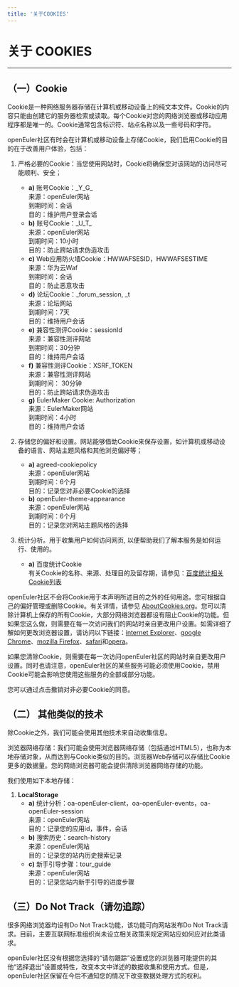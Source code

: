 ```yaml
---
title: '关于COOKIES'
---
```


<script setup>
  import CookieReset from '~@/components/CookieReset.vue';
</script>

<div class='markdown markdown-statement'>

# 关于 COOKIES

<hr/>

## （一）Cookie

Cookie是一种网络服务器存储在计算机或移动设备上的纯文本文件。Cookie的内容只能由创建它的服务器检索或读取。每个Cookie对您的网络浏览器或移动应用程序都是唯一的。Cookie通常包含标识符、站点名称以及一些号码和字符。

openEuler社区有时会在计算机或移动设备上存储Cookie，我们启用Cookie的目的在于改善用户体验，包括：

1. 严格必要的Cookie：当您使用网站时，Cookie将确保您对该网站的访问尽可能顺利、安全；

   - **a)** 账号Cookie：\_Y_G\_
     <br/>
     来源：openEuler网站
     <br/>
     到期时间：会话
     <br/>
     目的：维护用户登录会话
   - **b)** 账号Cookie：\_U_T\_
     <br/>
     来源：openEuler网站
     <br/>
     到期时间：10小时
     <br/>
     目的：防止跨站请求伪造攻击
   - **c)** Web应用防火墙Cookie：HWWAFSESID，HWWAFSESTIME
     <br/>
     来源：华为云Waf
     <br/>
     到期时间：会话
     <br/>
     目的：防止恶意攻击
   - **d)** 论坛Cookie：\_forum_session, \_t
     <br/>
     来源：论坛网站
     <br/>
     到期时间：7天
     <br/>
     目的：维持用户会话
   - **e)** 兼容性测评Cookie：sessionId
     <br/>
     来源：兼容性测评网站
     <br/>
     到期时间：30分钟
     <br/>
     目的：维持用户会话
   - **f)** 兼容性测评Cookie：XSRF_TOKEN
     <br/>
     来源：兼容性测评网站
     <br/>
     到期时间： 30分钟
     <br/>
     目的：防止跨站请求伪造攻击
   - **g)** EulerMaker Cookie: Authorization
     <br/>
     来源：EulerMaker网站
     <br/>
     到期时间：4小时
     <br/>
     目的：维持用户会话

2. 存储您的偏好和设置。网站能够借助Cookie来保存设置，如计算机或移动设备的语言、网站主题风格和其他浏览偏好等；
   - **a)** agreed-cookiepolicy
     <br/>
     来源：openEuler网站
     <br/>
     到期时间：6个月
     <br/>
     目的：记录您对非必要Cookie的选择
   - **b)** openEuler-theme-appearance
     <br/>
     来源：openEuler网站
     <br/>
     到期时间：6个月
     <br/>
     目的：记录您对网站主题风格的选择

3. 统计分析。用于收集用户如何访问网页, 以便帮助我们了解本服务是如何运行、使用的。
   - **a)** 百度统计Cookie
     <br/>
     有关Cookie的名称、来源、处理目的及留存期，请参见：[百度统计相关Cookie列表](https://tongji.baidu.com/holmes/Analytics/%E9%9A%90%E7%A7%81%E5%90%88%E8%A7%84%E6%8C%87%E5%8D%97/%E7%99%BE%E5%BA%A6%E7%BB%9F%E8%AE%A1%E7%9B%B8%E5%85%B3Cookie%E5%88%97%E8%A1%A8/)

openEuler社区不会将Cookie用于本声明所述目的之外的任何用途。您可根据自己的偏好管理或删除Cookie。有关详情，请参见 [AboutCookies.org](https://www.aboutcookies.org/)。您可以清除计算机上保存的所有Cookie，大部分网络浏览器都设有阻止Cookie的功能。但如果您这么做，则需要在每一次访问我们的网站时亲自更改用户设置。如需详细了解如何更改浏览器设置，请访问以下链接：[internet Explorer](https://support.microsoft.com/zh-cn/help/17442/windows-internet-explorer-delete-manage-cookies)、[google Chrome](https://support.google.com/chrome/answer/95647)、[mozilla Firefox](https://support.mozilla.org/en-US/kb/cookies-information-websites-store-on-your-computer?redirectlocale=en-US&redirectslug=Cookies)、[safari](https://support.apple.com/kb/PH19214?locale=zh_CN)和[opera](https://help.opera.com/en/latest/security-and-privacy/)。

如果您清除Cookie，则需要在每一次访问openEuler社区的网站时亲自更改用户设置。同时也请注意，openEuler社区的某些服务可能必须使用Cookie，禁用Cookie可能会影响您使用这些服务的全部或部分功能。

您可以通过点击<CookieReset/>撤销对非必要Cookie的同意。

## （二） 其他类似的技术

除Cookie之外，我们可能会使用其他技术来自动收集信息。

浏览器网络存储：我们可能会使用浏览器网络存储（包括通过HTML5），也称为本地存储对象，从而达到与Cookie类似的目的。浏览器Web存储可以存储比Cookie更多的数据量。您的网络浏览器可能会提供清除浏览器网络存储的功能。

我们使用如下本地存储：

1. **LocalStorage**
   - **a)** 统计分析：oa-openEuler-client，oa-openEuler-events，oa-openEuler-session
     <br/>
     来源：openEuler网站
     <br/>
     目的：记录您的应用id，事件，会话
   - **b)** 搜索历史：search-history
     <br/>
     来源：openEuler网站
     <br/>
     目的：记录您的站内历史搜索记录
   - **c)** 新手引导步骤：tour_guide
     <br/>
     来源：openEuler网站
     <br/>
     目的：记录您站内新手引导的进度步骤

## （三）Do Not Track（请勿追踪）

很多网络浏览器均设有Do Not Track功能，该功能可向网站发布Do Not Track请求。目前，主要互联网标准组织尚未设立相关政策来规定网站应如何应对此类请求。

openEuler社区没有根据您选择的“请勿跟踪”设置或您的浏览器可能提供的其他“选择退出”设置或特性，改变本文中详述的数据收集和使用方式。但是，openEuler社区保留在今后不通知您的情况下改变数据处理方式的权利。

</div>
